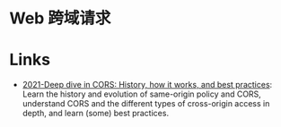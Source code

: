 # Web 跨域请求

# Links

- [2021-Deep dive in CORS: History, how it works, and best practices](https://ieftimov.com/post/deep-dive-cors-history-how-it-works-best-practices/): Learn the history and evolution of same-origin policy and CORS, understand CORS and the different types of cross-origin access in depth, and learn (some) best practices.